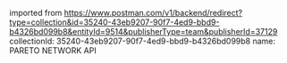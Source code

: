 imported from https://www.postman.com/v1/backend/redirect?type=collection&id=35240-43eb9207-90f7-4ed9-bbd9-b4326bd099b8&entityId=9514&publisherType=team&publisherId=37129
collectionId: 35240-43eb9207-90f7-4ed9-bbd9-b4326bd099b8
name: PARETO NETWORK API